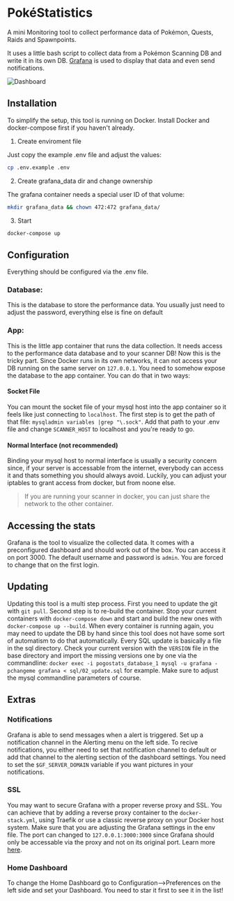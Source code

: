 # PokéStatistics

A mini Monitoring tool to collect performance data of Pokémon, Quests, Raids and Spawnpoints. 

It uses a little bash script to collect data from a Pokémon Scanning DB and write it in its own DB. [Grafana](https://grafana.com/grafana/) is used to display that data and even send notifications.

![Dashboard](https://user-images.githubusercontent.com/34460584/71187549-8ffaf100-227f-11ea-8f85-7497772b2f29.png)

## Installation

To simplify the setup, this tool is running on Docker. Install Docker and docker-compose first if you haven't already.

1. Create enviroment file

Just copy the example .env file and adjust the values:

```bash 
cp .env.example .env
```

2. Create grafana_data dir and change ownership

The grafana container needs a special user ID of that volume:

```bash
mkdir grafana_data && chown 472:472 grafana_data/
```

3. Start

```bash
docker-compose up
```

## Configuration

Everything should be configured via the .env file.

### Database:

This is the database to store the performance data. You usually just need to adjust the password, everything else is fine on default

### App:

This is the little app container that runs the data collection. It needs access to the performance data database and to your scanner DB! Now this is the tricky part. Since Docker runs in its own networks, it can not access your DB running on the same server on `127.0.0.1`. You need to somehow expose the database to the app container. You can do that in two ways:

#### Socket File

You can mount the socket file of your mysql host into the app container so it feels like just connecting to `localhost`. The first step is to get the path of that file: `mysqladmin variables |grep "\.sock"`. Add that path to your .env file and change `SCANNER_HOST` to localhost and you're ready to go.

#### Normal Interface (not recommended)

Binding your mysql host to normal interface is usually a security concern since, if your server is accessable from the internet, everybody can access it and thats something you should always avoid. Luckily, you can adjust your iptables to grant access from docker, but from noone else. 

> If you are running your scanner in docker, you can just share the network to the other container.

## Accessing the stats

Grafana is the tool to visualize the collected data. It comes with a preconfigured dashboard and should work out of the box. You can access it on port 3000. The default username and password is `admin`. You are forced to change that on the first login.

## Updating 

Updating this tool is a multi step process. First you need to update the git with  `git pull`. Second step is to re-build the container. Stop your current containers with `docker-compose down` and start and build the new ones with `docker-compose up --build`. When every container is running again, you may need to update the DB by hand since this tool does not have some sort of automatism to do that automatically. Every SQL update is basically a file in the sql directory. Check your current version with the `VERSION` file in the base directory and import the missing versions one by one via the commandline: `docker exec -i pogostats_database_1 mysql -u grafana -pchangeme grafana < sql/02_update.sql` for example. Make sure to adjust the mysql commandline parameters of course.


## Extras

### Notifications

Grafana is able to send messages when a alert is triggered. Set up a notification channel in the Alerting menu on the left side. To recive notifications, you either need to set that notification channel to default or add that channel to the alerting section of the dashboard settings. You need to set the `$GF_SERVER_DOMAIN` variable if you want pictures in your notifications.

### SSL

You may want to secure Grafana with a proper reverse proxy and SSL. You can achieve that by adding a reverse proxy container to the `docker-stack.yml`, using Traefik or use a classic reverse proxy on your Docker host system. Make sure that you are adjusting the Grafana settings in the env file. The port can changed to `127.0.0.1:3000:3000` since Grafana should only be accessable via the proxy and not on its original port. Learn more [here](https://grafana.com/docs/grafana/v4.5/installation/behind_proxy/#running-grafana-behind-a-reverse-proxy).

### Home Dashboard

To change the Home Dashboard go to Configuration-->Preferences on the left side and set your Dashboard. You need to star it first to see it in the list!
